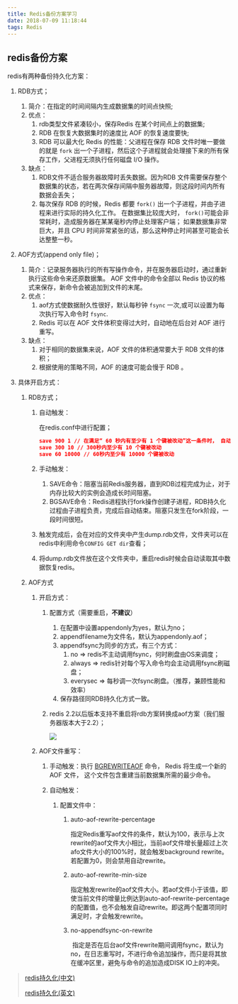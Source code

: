 ```yaml
---
title: Redis备份方案学习
date: 2018-07-09 11:18:44
tags: Redis
---
```


## redis备份方案

redis有两种备份持久化方案：

1. RDB方式；
   1. 简介：在指定的时间间隔内生成数据集的时间点快照;
   2. 优点：
      1. rdb类型文件紧凑较小，保存Redis 在某个时间点上的数据集;
      2. RDB 在恢复大数据集时的速度比 AOF 的恢复速度要快;
      3. RDB 可以最大化 Redis 的性能：父进程在保存 RDB 文件时唯一要做的就是 `fork` 出一个子进程，然后这个子进程就会处理接下来的所有保存工作，父进程无须执行任何磁盘 I/O 操作。
   3. 缺点：
      1. RDB文件不适合服务器故障时丢失数据。因为RDB 文件需要保存整个数据集的状态，若在两次保存间隔中服务器故障，则这段时间内所有数据会丢失；
      2. 每次保存 RDB 的时候，Redis 都要 `fork()` 出一个子进程，并由子进程来进行实际的持久化工作。 在数据集比较庞大时， `fork()`可能会非常耗时，造成服务器在某某毫秒内停止处理客户端； 如果数据集非常巨大，并且 CPU 时间非常紧张的话，那么这种停止时间甚至可能会长达整整一秒。 
2. AOF方式(append only file)；
   1. 简介：记录服务器执行的所有写操作命令，并在服务器启动时，通过重新执行这些命令来还原数据集。 AOF 文件中的命令全部以 Redis 协议的格式来保存，新命令会被追加到文件的末尾。
   2. 优点：
      1. aof方式使数据耐久性很好，默认每秒钟 `fsync` 一次,或可以设置为每次执行写入命令时 `fsync`.
      2. Redis 可以在 AOF 文件体积变得过大时，自动地在后台对 AOF 进行重写。
   3. 缺点：
      1. 对于相同的数据集来说，AOF 文件的体积通常要大于 RDB 文件的体积；
      2. 根据使用的策略不同，AOF 的速度可能会慢于 RDB 。



2. 具体开启方式：

   1. RDB方式；

      1. 自动触发：

         在redis.conf中进行配置；

         ```Json
         save 900 1 // 在满足“ 60 秒内有至少有 1 个键被改动”这一条件时， 自动保存一次数据集
         save 300 10 // 300秒内至少有 10 个键被改动
         save 60 10000 // 60秒内至少有 10000 个键被改动
         ```

      2. 手动触发：

         1. SAVE命令：阻塞当前Redis服务器，直到RDB过程完成为止，对于内存比较大的实例会造成长时间阻塞。
         2. BGSAVE命令：Redis进程执行fork操作创建子进程，RDB持久化过程由子进程负责，完成后自动结束。阻塞只发生在fork阶段，一段时间很短。

      3. 触发完成后，会在对应的文件夹中产生dump.rdb文件，文件夹可以在redis中利用命令`CONFIG GET dir`查看；

      4. 将dump.rdb文件放在这个文件夹中，重启redis时候会自动读取其中数据恢复redis。

   2. AOF方式

      1. 开启方式：

         1. 配置方式（需要重启，**不建议**）

            1. 在配置中设置appendonly为yes，默认为no；
            2. appendfilename为文件名，默认为appendonly.aof；
            3. appendfsync为同步的方式，有三个方式：
               1. no => redis不主动调用fsync，何时刷盘由OS来调度；     
               2. always => redis针对每个写入命令均会主动调用fsync刷磁盘；
               3. everysec => 每秒调一次fsync刷盘。（推荐，兼顾性能和效率）
            4. 保存路径同RDB持久化方式一致。

         2. redis 2.2以后版本支持不重启将rdb方案转换成aof方案（我们服务器版本大于2.2）；

            ![](https://ws4.sinaimg.cn/large/006tNc79ly1frlai3q1qrj30uc0j343l.jpg)

      2. AOF文件重写：

         1. 手动触发：执行 [BGREWRITEAOF](http://redisdoc.com/server/bgrewriteaof.html#bgrewriteaof) 命令， Redis 将生成一个新的 AOF 文件， 这个文件包含重建当前数据集所需的最少命令。

         2. 自动触发：

            1. 配置文件中：

               1. auto-aof-rewrite-percentage 

                  指定Redis重写aof文件的条件，默认为100，表示与上次rewrite的aof文件大小相比，当前aof文件增长量超过上次afo文件大小的100%时，就会触发background rewrite。若配置为0，则会禁用自动rewrite。

               2. auto-aof-rewrite-min-size

                  指定触发rewrite的aof文件大小。若aof文件小于该值，即使当前文件的增量比例达到auto-aof-rewrite-percentage的配置值，也不会触发自动rewrite。即这两个配置项同时满足时，才会触发rewrite。

               3. no-appendfsync-on-rewrite

                   指定是否在后台aof文件rewrite期间调用fsync，默认为no，在日志重写时，不进行命令追加操作，而只是将其放在缓冲区里，避免与命令的追加造成DISK IO上的冲突。  







>  [redis持久化(中文)](http://redisdoc.com/topic/persistence.html)
>
> [redis持久化(英文)](https://redis.io/topics/persistence)

 

 

 